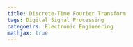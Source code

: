```yaml
---
title: Discrete-Time Fourier Transform
tags: Digital Signal Processing
categoeirs: Electronic Engineering
mathjax: true
---
```

